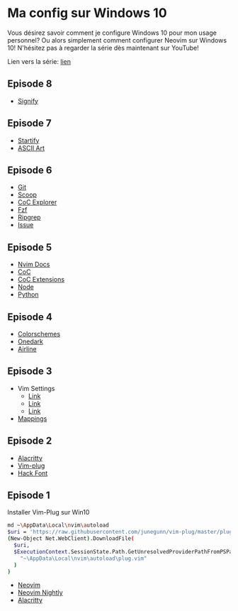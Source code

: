 # Ma config sur Windows 10

Vous désirez savoir comment je configure Windows 10 pour mon usage personnel? Ou alors simplement comment configurer Neovim sur Windows 10! N'hésitez pas à regarder la série dès maintenant sur YouTube!

Lien vers la série: [lien](https://www.youtube.com/playlist?list=PLuWyq_EO5_ALS-X7aNbe_cv_aMMTY3ZrB)

## Episode 8

- [Signify](https://github.com/mhinz/vim-signify)

## Episode 7

- [Startify](https://github.com/mhinz/vim-startify)
- [ASCII Art](https://patorjk.com/software/taag)

## Episode 6

- [Git](https://gitforwindows.org/)
- [Scoop](https://scoop.sh/)
- [CoC Explorer](https://github.com/weirongxu/coc-explorer)
- [Fzf](https://github.com/junegunn/fzf)
- [Ripgrep](https://github.com/BurntSushi/ripgrep)
- [Issue](https://github.com/junegunn/fzf.vim/issues/1104)

## Episode 5

- [Nvim Docs](https://neovim.io/doc/user/provider.html)
- [CoC](https://github.com/neoclide/coc.nvim)
- [CoC Extensions](https://github.com/neoclide/coc.nvim/wiki/Using-coc-extensions)
- [Node](https://nodejs.org/en/)
- [Python](https://www.python.org/)

## Episode 4

- [Colorschemes](https://github.com/rafi/awesome-vim-colorschemes)
- [Onedark](https://github.com/joshdick/onedark.vim)
- [Airline](https://github.com/vim-airline/vim-airline)

## Episode 3

- Vim Settings
  - [Link](https://www.shortcutfoo.com/blog/top-50-vim-configuration-options/)
  - [Link](https://www.linode.com/docs/guides/introduction-to-vim-customization/)
  - [Link](https://linuxhint.com/important_vim_settings/)
- [Mappings](https://vim.fandom.com/wiki/Mapping_keys_in_Vim_-_Tutorial_(Part_1))

## Episode 2

- [Alacritty](https://github.com/alacritty/alacritty)
- [Vim-plug](https://github.com/junegunn/vim-plug)
- [Hack Font](https://github.com/source-foundry/Hack-windows-installer/releases/tag/v1.6.0)

## Episode 1

Installer Vim-Plug sur Win10

```bash
md ~\AppData\Local\nvim\autoload
$uri = 'https://raw.githubusercontent.com/junegunn/vim-plug/master/plug.vim'
(New-Object Net.WebClient).DownloadFile(
  $uri,
  $ExecutionContext.SessionState.Path.GetUnresolvedProviderPathFromPSPath(
    "~\AppData\Local\nvim\autoload\plug.vim"
  )
)
```

- [Neovim](https://neovim.io/)
- [Neovim Nightly](https://github.com/neovim/neovim/releases/tag/nightly)
- [Alacritty](https://github.com/alacritty/alacritty)
